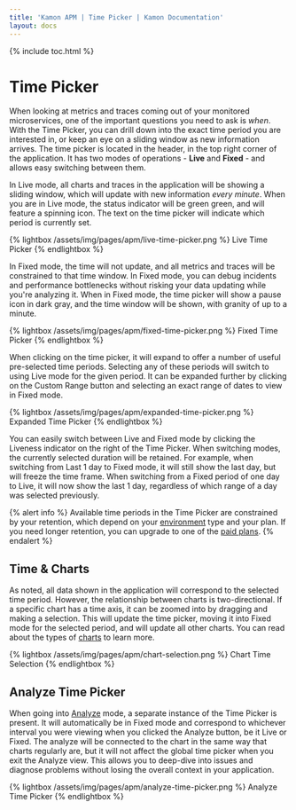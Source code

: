 ```yaml
---
title: 'Kamon APM | Time Picker | Kamon Documentation'
layout: docs
---
```


{% include toc.html %}

Time Picker
============

When looking at metrics and traces coming out of your monitored microservices, one of the important questions you need to ask is _when_. With the Time Picker, you can drill down into the exact time period you are interested in, or keep an eye on a sliding window as new information arrives. The time picker is located in the header, in the top right corner of the application. It has two modes of operations - **Live** and **Fixed** - and allows easy switching between them.

In Live mode, all charts and traces in the application will be showing a sliding window, which will update with new information _every minute_. When you are in Live mode, the status indicator will be green green, and will feature a spinning icon. The text on the time picker will indicate which period is currently set.

{% lightbox /assets/img/pages/apm/live-time-picker.png %}
Live Time Picker
{% endlightbox %}

<a id="fixed-time-mode" /> In Fixed mode, the time will not update, and all metrics and traces will be constrained to that time window. In Fixed mode, you can debug incidents and performance bottlenecks without risking your data updating while you're analyzing it. When in Fixed mode, the time picker will show a pause icon in dark gray, and the time window will be shown, with granity of up to a minute.

{% lightbox /assets/img/pages/apm/fixed-time-picker.png %}
Fixed Time Picker
{% endlightbox %}

When clicking on the time picker, it will expand to offer a number of useful pre-selected time periods. Selecting any of these periods will switch to using Live mode for the given period. It can be expanded further by clicking on the Custom Range button and selecting an exact range of dates to view in Fixed mode.

{% lightbox /assets/img/pages/apm/expanded-time-picker.png %}
Expanded Time Picker
{% endlightbox %}

You can easily switch between Live and Fixed mode by clicking the Liveness indicator on the right of the Time Picker. When switching modes, the currently selected duration will be retained. For example, when switching from Last 1 day to Fixed mode, it will still show the last day, but will freeze the time frame. When switching from a Fixed period of one day to Live, it will now show the last 1 day, regardless of which range of a day was selected previously.

{% alert info %}
Available time periods in the Time Picker are constrained by your retention, which depend on your [environment] type and your plan. If you need longer retention,
you can upgrade to one of the [paid plans].
{% endalert %}

Time &amp; Charts
-----------------

As noted, all data shown in the application will correspond to the selected time period. However, the relationship between charts is two-directional. If a specific chart has a time axis, it can be zoomed into by dragging and making a selection. This will update the time picker, moving it into Fixed mode for the selected period, and will update all other charts. You can read about the types of [charts] to learn more.

{% lightbox /assets/img/pages/apm/chart-selection.png %}
Chart Time Selection
{% endlightbox %}

Analyze Time Picker
-------------------

When going into [Analyze][analyze] mode, a separate instance of the Time Picker is present. It will automatically be in Fixed mode and correspond to whichever interval you were viewing when you clicked the Analyze button, be it Live or Fixed. The analyze will be connected to the chart in the same way that charts regularly are, but it will not affect the global time picker when you exit the Analyze view. This allows you to deep-dive into issues and diagnose problems without losing the overall context in your application.

{% lightbox /assets/img/pages/apm/analyze-time-picker.png %}
Analyze Time Picker
{% endlightbox %}

[charts]: ./charts/
[analyze]: ../deep-dive/analyze.md
[paid plans]: /apm/pricing/
[environment]: ./environments/
